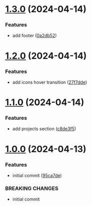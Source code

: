 # [1.3.0](https://github.com/MuchaSsak/space-portfolio/compare/v1.2.0...v1.3.0) (2024-04-14)


### Features

* add footer ([0a2db52](https://github.com/MuchaSsak/space-portfolio/commit/0a2db528b455764559cf2fdd6331e743abd258b2))



# [1.2.0](https://github.com/MuchaSsak/space-portfolio/compare/v1.1.0...v1.2.0) (2024-04-14)


### Features

* add icons hover transition ([27f7dde](https://github.com/MuchaSsak/space-portfolio/commit/27f7dde6c41de467bb4be7f55d6bc8c5758afae6))



# [1.1.0](https://github.com/MuchaSsak/space-portfolio/compare/v1.0.0...v1.1.0) (2024-04-14)


### Features

* add projects section ([c8de3f5](https://github.com/MuchaSsak/space-portfolio/commit/c8de3f552f23837114e3c32c3268219313bbe107))



# [1.0.0](https://github.com/MuchaSsak/space-portfolio/compare/95ca7de7160bdf568648a61008563f813dfee3a6...v1.0.0) (2024-04-13)


### Features

* initial commit ([95ca7de](https://github.com/MuchaSsak/space-portfolio/commit/95ca7de7160bdf568648a61008563f813dfee3a6))


### BREAKING CHANGES

* initial commit



